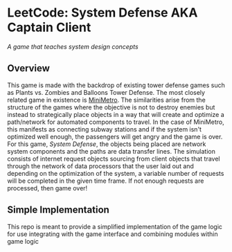 # LeetCode: System Defense AKA **Captain Client**

*A game that teaches system design concepts*

## Overview

This game is made with the backdrop of existing tower defense games such as Plants vs. Zombies and Balloons Tower Defense. The most closely related game in existence is [MiniMetro](https://store.steampowered.com/app/287980/Mini_Metro/). The similarities arise from the structure of the games where the objective is not to destroy enemies but instead to strategically place objects in a way that will create and optimize a path/network for automated components to travel. In the case of MiniMetro, this manifests as connecting subway stations and if the system isn't optimized well enough, the passengers will get angry and the game is over. For this game, *System Defense*, the objects being placed are network system components and the paths are data transfer lines. The simulation consists of internet request objects sourcing from client objects that travel through the network of data processors that the user laid out and depending on the optimization of the system, a variable number of requests will be completed in the given time frame. If not enough requests are processed, then game over!

## Simple Implementation

This repo is meant to provide a simplified implementation of the game logic for use integrating with the game interface and combining modules within game logic
